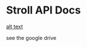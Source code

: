 # Stroll API Docs

[alt text](http://imgs.xkcd.com/comics/api.png "API Docs")

see the google drive

